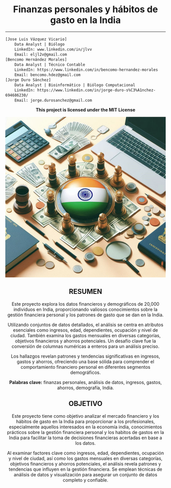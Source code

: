 # <center> **Finanzas personales y hábitos de gasto en la India** <center>
----------------

    [Jose Luis Vázquez Vicario]
        Data Analyst | Biólogo
        LinkedIn: www.linkedin.com/in/jlvv
        Email: eljl2v@gmail.com
    [Bencomo Hernández Morales]
        Data Analyst | Técnico Contable
        LinkedIn: https://www.linkedin.com/in/bencomo-hernandez-morales
        Email: bencomo.hdez@gmail.com
    [Jorge Duro Sánchez]
        Data Analyst | Bioinformático | Biólogo Computacional
        LinkedIn: https://www.linkedin.com/in/jorge-duro-s%C3%A1nchez-694686230/
        Email: jorge.durosanchez@gmail.com
    
**<center> This project is licensed under the MIT License <center>**

<p align="center">
    <img src="data/cover.png" alt="Cover">
</p>

## **RESUMEN**
Este proyecto explora los datos financieros y demográficos de 20,000 individuos en India, proporcionando valiosos conocimientos sobre la gestión financiera personal y los patrones de gasto que se dan en la India.

Utilizando conjuntos de datos detallados, el análisis se centra en atributos esenciales como ingresos, edad, dependientes, ocupación y nivel de ciudad. También examina los gastos mensuales en diversas categorías, objetivos financieros y ahorros potenciales. Un desafío clave fue la conversión de columnas numéricas a enteros para un análisis preciso.

Los hallazgos revelan patrones y tendencias significativas en ingresos, gastos y ahorros, ofreciendo una base sólida para comprender el comportamiento financiero personal en diferentes segmentos demográficos.

**Palabras clave:** finanzas personales, análisis de datos, ingresos, gastos, ahorros, demografía, India.

## **OBJETIVO**
Este proyecto tiene como objetivo analizar el mercado financiero y los hábitos de gasto en la India para proporcionar a los profesionales, especialmente aquellos interesados en la economía india, conocimientos prácticos sobre la gestión financiera personal y los habitos de gastos en la India para facilitar la toma de decisiones financieras acertadas en base a los datos.

Al examinar factores clave como ingresos, edad, dependientes, ocupación y nivel de ciudad, así como los gastos mensuales en diversas categorías, objetivos financieros y ahorros potenciales, el análisis revela patrones y tendencias que influyen en la gestión financiera. Se emplean técnicas de análisis de datos y visualización para asegurar un conjunto de datos completo y confiable.
